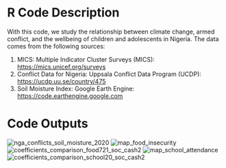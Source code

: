 # R Code Description
With this code, we study the relationship between climate change, armed conflict, and the wellbeing of children and adolescents in Nigeria. The data comes from the following sources:
1) MICS: Multiple Indicator Cluster Surveys (MICS): https://mics.unicef.org/surveys
2) Conflict Data for Nigeria: Uppsala Conflict Data Program (UCDP): https://ucdp.uu.se/country/475
3) Soil Moisture Index: Google Earth Engine: https://code.earthengine.google.com

# Code Outputs
![nga_conflicts_soil_moisture_2020](https://github.com/user-attachments/assets/37d1d8b4-bdba-465e-8f9e-ba4c35061ebb)
![map_food_insecurity](https://github.com/user-attachments/assets/7d1e4346-b2d2-4911-b8b2-ecee0c7d2b29)
![coefficients_comparison_food721_soc_cash2](https://github.com/user-attachments/assets/7a6c3598-560d-41a8-82eb-2cd3008eccac)
![map_school_attendance](https://github.com/user-attachments/assets/793de2c1-0113-4165-a372-6fbc72204c45)
![coefficients_comparison_school20_soc_cash2](https://github.com/user-attachments/assets/5ac5e3a6-45f4-476d-941f-78c77a14f94c)
